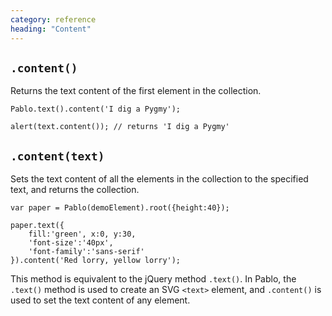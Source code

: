 ```yaml
---
category: reference
heading: "Content"
---
```


`.content()`
----------------

Returns the text content of the first element in the collection.

	Pablo.text().content('I dig a Pygmy');

	alert(text.content()); // returns 'I dig a Pygmy'


`.content(text)`
----------------

Sets the text content of all the elements in the collection to the specified text, and returns the collection.

	var paper = Pablo(demoElement).root({height:40});
    
    paper.text({
		fill:'green', x:0, y:30,
		'font-size':'40px',
		'font-family':'sans-serif'
    }).content('Red lorry, yellow lorry');

This method is equivalent to the jQuery method `.text()`. In Pablo, the `.text()` method is used to create an SVG `<text>` element, and `.content()` is used to set the text content of any element.


[jquery-text]: http://api.jquery.com/text/